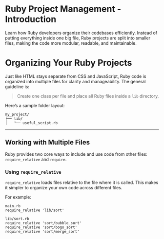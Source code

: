 # Ruby Project Management - Introduction

Learn how Ruby developers organize their codebases efficiently. Instead of putting everything inside one big file, Ruby projects are split into smaller files, making the code more modular, readable, and maintainable.

# Organizing Your Ruby Projects

Just like HTML stays separate from CSS and JavaScript, Ruby code is organized into multiple files for clarity and manageability. The general guideline is:

> Create one class per file and place all Ruby files inside a `lib` directory.

Here’s a sample folder layout:

```
my_project/  
├── lib/  
│   └── useful_script.rb  
```


---

## Working with Multiple Files

Ruby provides two core ways to include and use code from other files: `require_relative` and `require`.

### Using `require_relative`

`require_relative` loads files relative to the file where it is called. This makes it simpler to organize your own code across different files.

For example:

```
main.rb
require_relative 'lib/sort'

lib/sort.rb
require_relative 'sort/bubble_sort'
require_relative 'sort/bogo_sort'
require_relative 'sort/merge_sort'
```
